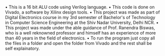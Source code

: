 • This is a 16 bit ALU code using Verilog language. 
• This code is done on Vivado, a software by Xilinx design tools.
• This project was made as part of Digital Electronics course in my 3rd semester of Bachelor's of Technology in Computer Science Engineering at the Shiv Nadar University, Delhi NCR.
• This project was made under the able guidance of Prof. Ranendra Biswas, who is a well reknowned professor and himself has an experience of more than 40 years in the field of electronics.
• To run the program just copy all the files in a folder and open the folder from Vivado and the rest shall be self explainatory.
